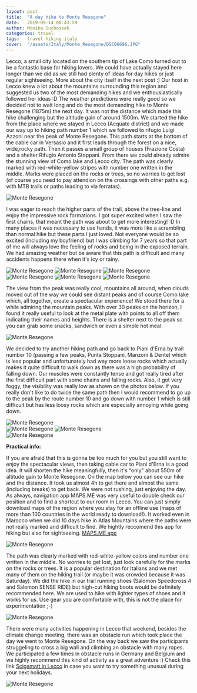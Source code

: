 ```yaml
---
layout: post
title:  "A day hike to Monte Resegone"
date:   2019-09-14 08:43:59
author: Monika Suchoszek
categories: travel
tags:	travel hiking italy 
cover:  "/assets/Italy/Monte_Resegone/DSC06696.JPG"
---
```


Lecco, a small city located on the southern tip of Lake Como turned out to be a fantastic base for hiking lovers. 
We could have actually stayed here longer than we did as we still had plenty of ideas for day hikes or just regular 
sightseeing. More about the city itself in the next post :) Our host in Lecco knew a lot about the mountains 
surrounding this region and suggested us two of the most demanding hikes and we enthousiastically followed her 
ideas :D The weather predictions were really good so we decided not to wait long and do the most demanding hike to 
Monte Resegone (1875m) the next day. It was not the distance which made this hike challenging but the altitude 
gain of around 1500m. We started the hike from the place where we stayed in Lecco (Acquate district) and we made 
our way up to hiking path number 1 which we followed to rifugio Luigi Azzoni near the peak of Monte Resegone. This 
path starts at the bottom of the cable car in Versasio and it first leads through the forest on a nice, wide,rocky 
path. Then it passes a small group of houses (Frazione Costa) and a shelter Rifugio Antonio Stoppani. From there we 
could already admire the stunning view of Como lake and Lecco city. The path was clearly marked with red-white-yellow stripes with number one written in the middle. Marks were placed on the rocks or trees, so no worries to get lost (of course you need to pay attendion on the crossings with other paths e.g. with MTB trails or paths leading to via ferratas). 

<img src="/assets/Italy/Monte_Resegone/DSC06629.JPG" alt="Monte Resegone" />

I was eager to reach the higher parts of the trail, above the tree-line and enjoy the impressive rock formations. I got super excited when I saw the first chains, that meant the path was about to get more interesting! :D In many places it was necessary to use hands, it was more like a scrambling than normal hike but these parts I just loved. Not everyone would be so excited (including my boyfriend) but I was climbing for 7 years so that part of me will always love the feeling of rocks and being in the exposed terrain. We had amazing weather but be aware that this path is difficult and many accidents happens there when it's icy or rainy. 

<img src="/assets/Italy/Monte_Resegone/DSC06646.JPG" alt="Monte Resegone" />

<img src="/assets/Italy/Monte_Resegone/DSC06663.JPG" alt="Monte Resegone" />

<img src="/assets/Italy/Monte_Resegone/DSC06682.JPG" alt="Monte Resegone" />

<img src="/assets/Italy/Monte_Resegone/DSC06677.JPG" alt="Monte Resegone" />

<img src="/assets/Italy/Monte_Resegone/DSC06692.JPG" alt="Monte Resegone" />

<img src="/assets/Italy/Monte_Resegone/DSC06699.JPG" alt="Monte Resegone" />

The view from the peak was really cool, mountains all around, when clouds moved out of the way we could see distant peaks and of course Como lake which, all together, create a spectacular experience! We stood there for a while admiring the mountain peaks. With over 30 peaks on the horizon, I found it really useful to look at the metal plate with points to all off them indicating their names and heights. There is a shelter next to the peak so you can grab some snacks, sandwich or even a simple hot meal.

<img src="/assets/Italy/Monte_Resegone/IMG_121345847.JPG" class="column-45" alt="Monte Resegone" />

We decided to try another hiking path and go back to Piani d'Erna by trail number 10 (passing a few peaks, Punta Stoppani, Manzoni & Dente) which is less popular and unfortunately had way more loose rocks which actually makes it quite difficult to walk down as there was a high probability of falling down. Our muscles were constantly tense and got really tired after the first difficult part with some chains and falling rocks. Also, it got very foggy, the visibility was really low as shown on the photos below. If you really don't like to do twice the same path then I would recommend to go up to the peak by the route number 10 and go down with number 1 which is still difficult but has less loosy rocks which are especially annoying while going down.

<img src="/assets/Italy/Monte_Resegone/IMG_134055691.JPG" alt="Monte Resegone" />

<div class="row">
  <img src="/assets/Italy/Monte_Resegone/DSC06705.JPG" class="column-50" alt="Monte Resegone" />
  <img src="/assets/Italy/Monte_Resegone/IMG_134052323.JPG" class="column-50" alt="Monte Resegone" />
</div>


<img src="/assets/Italy/Monte_Resegone/DSC06703.JPG" alt="Monte Resegone" />


__Practical info:__

If you are afraid that this is gonna be too much for you but you still want to enjoy the spectacular views, then taking cable car to Piani d'Erna is a good idea. It will shorten the hike meaningfully, then it's "only" about 550m of altitude gain to Monte Resegone. On the map below you can see our hike and the distance. It took us almost 4h to get there and almost the same (including breaks) to get back. We were not rushing, just enjoying the day. As always, navigation app MAPS.ME was very useful to double check our position and to find a shortcut to our room in Lecco. You can just simply download maps of the region where you stay for an offline use (maps of more than 100 countries in the world ready to download!). It worked even in Marocco when we did 10 days hike in Atlas Mountains where the paths were not really marked and difficult to find. We hightly reccomend this app for hiking but also for sightseeing. [MAPS.ME app](https://apps.apple.com/us/app/maps-me-offline-map-nav/id510623322)

<img src="/assets/Italy/Monte_Resegone/Screenshot 21-47-52.JPG" alt="Monte Resegone" />

The path was clearly marked with red-white-yellow colors and number one written in the middle. No worries to get lost, just look carefully for the marks on the rocks or trees. It is a popular destination for Italians and we met many of them on the hiking trail (or maybe it was crowded because it was Saturday). We did the hike in our trail running shoes (Salomon Speedcross 4 and Salomon SENSE RIDE) but high-cut hiking boots would be definitely recommended here. We are used to hike with lighter types of shoes and it works for us. Use gear you are comfortable with, this is not the place for experimentation ;-)

<img src="/assets/Italy/Monte_Resegone/IMG_090851298.JPG" alt="Monte Resegone" />

There were many activities happening in Lecco that weekend, besides the climate change meeting, there was an obstacle run which took place the day we went to Monte Resegone. On the way back we saw the participants struggeling to cross a big wall and climbing an obstacle with many ropes. We participated a few times in obstacle runs in Germany and Belgium and we highly recommend this kind of activity as a great adventure :) Check this link [Scigamatt in Lecco](http://www.scigamatt.com/site/index.php/) in case you want to try something unusual during your next holidays.

<img src="/assets/Italy/Monte_Resegone/DSC06718.JPG" alt="Monte Resegone" />



